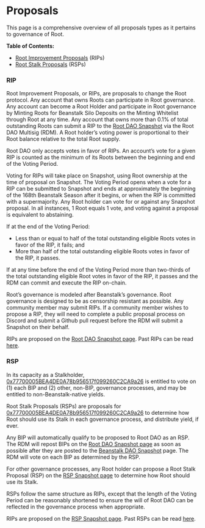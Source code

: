 # Proposals

This page is a comprehensive overview of all proposals types as it pertains to governance of Root.

**Table of Contents:**

* [Root Improvement Proposals](proposals.md#rip) (RIPs)
* [Root Stalk Proposals](proposals.md#rsp) (RSPs)

### RIP <a href="#rip" id="rip"></a>

Root Improvement Proposals, or RIPs, are proposals to change the Root protocol. Any account that owns Roots can participate in Root governance. Any account can become a Root Holder and participate in Root governance by Minting Roots for Beanstalk Silo Deposits on the Minting Whitelist through Root at any time. Any account that owns more than 0.1% of total outstanding Roots can submit a RIP to the [Root DAO Snapshot](https://snapshot.org/#/rootsmoney.eth) via the Root DAO Multisig (RDM). A Root holder’s voting power is proportional to their Root balance relative to the total Root supply.

Root DAO only accepts votes in favor of RIPs. An account’s vote for a given RIP is counted as the minimum of its Roots between the beginning and end of the Voting Period.

Voting for RIPs will take place on Snapshot, using Root ownership at the time of proposal on Snapshot. The Voting Period opens when a vote for a RIP can be submitted to Snapshot and ends at approximately the beginning of the 168th Beanstalk Season after it begins, or when the RIP is committed with a supermajority. Any Root holder can vote for or against any Snapshot proposal. In all instances, 1 Root equals 1 vote, and voting against a proposal is equivalent to abstaining.

If at the end of the Voting Period:

* Less than or equal to half of the total outstanding eligible Roots votes in favor of the RIP, it fails; and
* More than half of the total outstanding eligible Roots votes in favor of the RIP, it passes.&#x20;

If at any time before the end of the Voting Period more than two-thirds of the total outstanding eligible Root votes in favor of the RIP, it passes and the RDM can commit and execute the RIP on-chain.

Root’s governance is modeled after Beanstalk’s governance. Root governance is designed to be as censorship resistant as possible. Any community member may submit RIPs. If a community member wishes to propose a RIP, they will need to complete a public proposal process on Discord and submit a Github pull request before the RDM will submit a Snapshot on their behalf.

RIPs are proposed on the [Root DAO Snapshot page](https://snapshot.org/#/rootsmoney.eth). Past RIPs can be read [here](https://github.com/RootToken/Root-Governance-Proposals/tree/main/rip).

### RSP

In its capacity as a Stalkholder, [0x77700005BEA4DE0A78b956517f099260C2CA9a26](https://etherscan.io/address/0x77700005BEA4DE0A78b956517f099260C2CA9a26) is entitled to vote on (1) each BIP and (2) other, non-BIP, governance processes, and may be entitled to non-Beanstalk-native yields.

Root Stalk Proposals (RSPs) are proposals for [0x77700005BEA4DE0A78b956517f099260C2CA9a26](https://etherscan.io/address/0x77700005BEA4DE0A78b956517f099260C2CA9a26) to determine how Root should use its Stalk in each governance process, and distribute yield, if ever.

Any BIP will automatically qualify to be proposed to Root DAO as an RSP. The RDM will repost BIPs on the [Root DAO Snapshot page](https://snapshot.org/#/rootsmoney.eth) as soon as possible after they are posted to the [Beanstalk DAO Snapshot](https://snapshot.org/#/beanstalkdao.eth/) page. The RDM will vote on each BIP as determined by the RSP.

For other governance processes, any Root holder can propose a Root Stalk Proposal (RSP) on the [RSP Snapshot page](https://snapshot.org/#/rootstalkproposals.eth) to determine how Root should use its Stalk.

RSPs follow the same structure as RIPs, except that the length of the Voting Period can be reasonably shortened to ensure the will of Root DAO can be reflected in the governance process when appropriate.

RIPs are proposed on the [RSP Snapshot page](https://snapshot.org/#/rootstalkproposals.eth). Past RSPs can be read [here](https://github.com/RootToken/Root-Governance-Proposals/tree/main/rsp).
